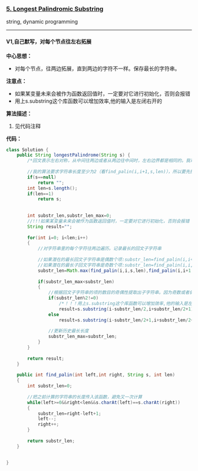 ### [5. Longest Palindromic Substring](https://leetcode.com/problems/longest-palindromic-substring/)

string, dynamic programming

---

#### V1,自己默写，对每个节点往左右拓展

**中心思想：**
- 对每个节点，往两边拓展，直到两边的字符不一样。保存最长的字符串。

**注意点：**
- 如果某变量未来会被作为函数返回值时，一定要对它进行初始化，否则会报错
- 用上s.substring这个库函数可以增加效率,他的输入是左闭右开的

**算法描述：**
1. 见代码注释

**代码：**
```java
class Solution {
    public String longestPalindrome(String s) {
        /*回文表示左右对称，从中间往两边或者从两边往中间时，左右边界都是相同的。我现在利用从中间往两边来求*/
        
        //我的算法要求字符串长度至少为2（看find_palin(i,i+1,s,len)），所以要先排除长度小于2的情况
        if(s==null)
            return "";
        int len=s.length();
        if(len==1)
            return s;
            
        
        int substr_len,substr_len_max=0;
        //!!!如果某变量未来会被作为函数返回值时，一定要对它进行初始化，否则会报错
        String result="";
        
        for(int i=0; i<len;i++)
        {
            //对字符串里的每个字符往两边遍历。记录最长的回文子字符串
            
            //如果潜在的最长回文子字符串是偶数个项:substr_len=find_palin(i,i+1,s,len);
            //如果潜在的最长子回文字符串是奇数个项:substr_len=find_palin(i,i,s,len);
            substr_len=Math.max(find_palin(i,i,s,len),find_palin(i,i+1,s,len));
            
            if(substr_len_max<substr_len)
            {   
                //根据回文子字符串的项的数目的奇偶性提取出子字符串。因为奇数或者偶数从中间往外的拓展方式不同
                if(substr_len%2!=0)
                    /*！！！用上s.substring这个库函数可以增加效率,他的输入是左闭右开的*/
                    result=s.substring(i-substr_len/2,i+substr_len/2+1);
                else
                    result=s.substring(i-substr_len/2+1,i+substr_len/2+1);
                
                //更新历史最长长度
                substr_len_max=substr_len;
            }
        }
        
        return result;
    }
    
    public int find_palin(int left,int right, String s, int len)
    {
        int substr_len=0;
        
        //把之前计算的字符串的长度传入该函数，避免又一次计算
        while(left>=0&&right<len&&s.charAt(left)==s.charAt(right))
        {
            substr_len=right-left+1;
            left--;
            right++;
        }
        
        return substr_len;
    }
    
    
}
```
